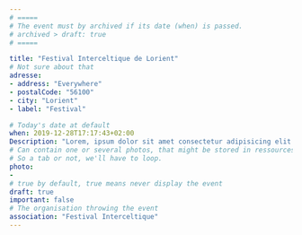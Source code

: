 ```yaml
---
# =====
# The event must by archived if its date (when) is passed.
# archived > draft: true
# =====

title: "Festival Interceltique de Lorient"
# Not sure about that
adresse: 
- address: "Everywhere"
- postalCode: "56100"
- city: "Lorient"
- label: "Festival"

# Today's date at default 
when: 2019-12-28T17:17:43+02:00
Description: "Lorem, ipsum dolor sit amet consectetur adipisicing elit. Quia quis laboriosam esse laudantium fuga voluptates optio tempore. Autem accusantium animi magni officiis repellendus. Sunt suscipit impedit reprehenderit eos esse quo, eum expedita culpa velit porro quibusdam placeat! Dolorum totam, quidem voluptatibus, cumque earum, velit quas voluptas voluptates quia nemo fuga!"
# Can contain one or several photos, that might be stored in ressources, not sure either. 
# So a tab or not, we'll have to loop.
photo: 
- 
# true by default, true means never display the event
draft: true
important: false
# The organisation throwing the event 
association: "Festival Interceltique"
---
```



